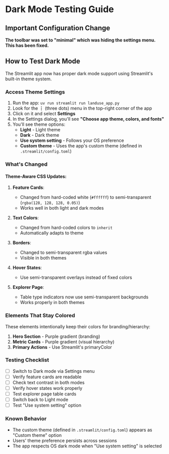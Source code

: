 # Dark Mode Testing Guide

## Important Configuration Change

**The toolbar was set to "minimal" which was hiding the settings menu. This has been fixed.**

## How to Test Dark Mode

The Streamlit app now has proper dark mode support using Streamlit's built-in theme system.

### Access Theme Settings

1. Run the app: `uv run streamlit run landuse_app.py`
2. Look for the **⋮** (three dots) menu in the top-right corner of the app
3. Click on it and select **Settings**
4. In the Settings dialog, you'll see **"Choose app theme, colors, and fonts"**
5. You'll see theme options:
   - **Light** - Light theme
   - **Dark** - Dark theme
   - **Use system setting** - Follows your OS preference
   - **Custom theme** - Uses the app's custom theme (defined in `.streamlit/config.toml`)

### What's Changed

#### Theme-Aware CSS Updates:

1. **Feature Cards**:
   - Changed from hard-coded white (`#ffffff`) to semi-transparent (`rgba(128, 128, 128, 0.05)`)
   - Works well in both light and dark modes

2. **Text Colors**:
   - Changed from hard-coded colors to `inherit`
   - Automatically adapts to theme

3. **Borders**:
   - Changed to semi-transparent rgba values
   - Visible in both themes

4. **Hover States**:
   - Use semi-transparent overlays instead of fixed colors

5. **Explorer Page**:
   - Table type indicators now use semi-transparent backgrounds
   - Works properly in both themes

### Elements That Stay Colored

These elements intentionally keep their colors for branding/hierarchy:

1. **Hero Section** - Purple gradient (branding)
2. **Metric Cards** - Purple gradient (visual hierarchy)
3. **Primary Actions** - Use Streamlit's primaryColor

### Testing Checklist

- [ ] Switch to Dark mode via Settings menu
- [ ] Verify feature cards are readable
- [ ] Check text contrast in both modes
- [ ] Verify hover states work properly
- [ ] Test explorer page table cards
- [ ] Switch back to Light mode
- [ ] Test "Use system setting" option

### Known Behavior

- The custom theme (defined in `.streamlit/config.toml`) appears as "Custom theme" option
- Users' theme preference persists across sessions
- The app respects OS dark mode when "Use system setting" is selected